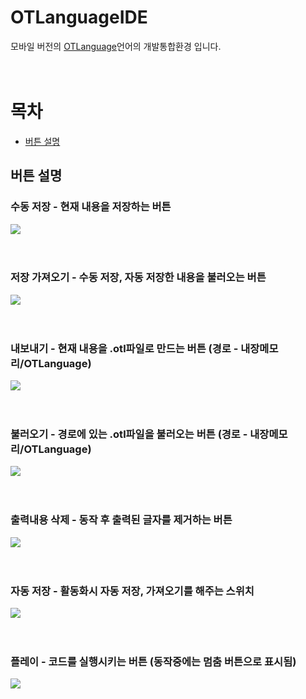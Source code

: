 # OTLanguageIDE
모바일 버전의 [OTLanguage](https://github.com/PersesTitan/OTLanguage)언어의 개발통합환경 입니다.
</br></br></br>

# 목차
  - [버튼 설명](https://github.com/PersesTitan/Android-OTLanguageIDE/edit/master/README.md#%EB%B2%84%ED%8A%BC-%EC%84%A4%EB%AA%85)

## 버튼 설명

### 수동 저장 - 현재 내용을 저장하는 버튼
![](https://github.com/PersesTitan/Android-OTLanguageIDE/blob/master/image/1.jpeg)
</br></br></br>
### 저장 가져오기 - 수동 저장, 자동 저장한 내용을 불러오는 버튼
![](https://github.com/PersesTitan/Android-OTLanguageIDE/blob/master/image/2.jpeg)
</br></br></br>
### 내보내기 - 현재 내용을 .otl파일로 만드는 버튼 (경로 - 내장메모리/OTLanguage)
![](https://github.com/PersesTitan/Android-OTLanguageIDE/blob/master/image/3.jpeg)
</br></br></br>
### 불러오기 - 경로에 있는 .otl파일을 불러오는 버튼 (경로 - 내장메모리/OTLanguage)
![](https://github.com/PersesTitan/Android-OTLanguageIDE/blob/master/image/4.jpeg)
</br></br></br>
### 출력내용 삭제 - 동작 후 출력된 글자를 제거하는 버튼
![](https://github.com/PersesTitan/Android-OTLanguageIDE/blob/master/image/5.jpeg)
</br></br></br>
### 자동 저장 - 활동화시 자동 저장, 가져오기를 해주는 스위치
![](https://github.com/PersesTitan/Android-OTLanguageIDE/blob/master/image/6.jpeg)
</br></br></br>
### 플레이 - 코드를 실행시키는 버튼 (동작중에는 멈춤 버튼으로 표시됨)
![](https://github.com/PersesTitan/Android-OTLanguageIDE/blob/master/image/7.jpeg)
